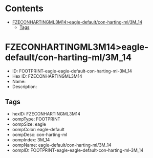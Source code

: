 



Contents
========

* [FZECONHARTINGML3M14>eagle-default/con-harting-ml/3M_14](#fzeconhartingml3m14eagle-defaultcon-harting-ml3m_14)
	* [Tags](#tags)

# FZECONHARTINGML3M14>eagle-default/con-harting-ml/3M_14

- ID: FOOTPRINT-eagle-eagle-default-con-harting-ml-3M_14
- Hex ID: FZECONHARTINGML3M14
- Name: 
- Description: 

## Tags

- hexID: FZECONHARTINGML3M14
- oompType: FOOTPRINT
- oompSize: eagle
- oompColor: eagle-default
- oompDesc: con-harting-ml
- oompIndex: 3M_14
- oompName: eagle-default/con-harting-ml/3M_14
- oompID: FOOTPRINT-eagle-eagle-default-con-harting-ml-3M_14
